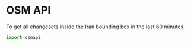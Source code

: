 # OSM API

To get all changesets inside the Iran bounding box in the last 60 minutes.

```python
import osmapi
```